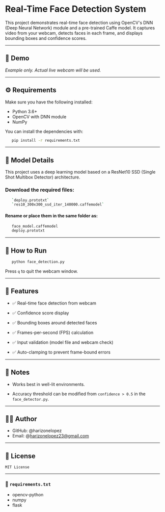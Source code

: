 # Real-Time Face Detection System

This project demonstrates real-time face detection using OpenCV's DNN (Deep Neural Network) module and a pre-trained Caffe model. It captures video from your webcam, detects faces in each frame, and displays bounding boxes and confidence scores.

---


## 📸 Demo

*Example only. Actual live webcam will be used.*

---


## ⚙️ Requirements

Make sure you have the following installed:

- Python 3.6+
- OpenCV with DNN module
- NumPy

You can install the dependencies with:

 ```bash
    pip install -r requirements.txt
```

---


## 🧠 Model Details

This project uses a deep learning model based on a ResNet10 SSD (Single Shot Multibox Detector) architecture.


### Download the required files:
 ```bash
    `deploy.prototxt`
    `res10_300x300_ssd_iter_140000.caffemodel`
 ```

#### Rename or place them in the same folder as:
 ```bash
    face_model.caffemodel
    deploy.prototxt
 ```

---


## 🚀 How to Run

 ```bash
    python face_detection.py
 ```

Press `q` to quit the webcam window.

---


## 🎯 Features

- ✅ Real-time face detection from webcam

- ✅ Confidence score display

- ✅ Bounding boxes around detected faces

- ✅ Frames-per-second (FPS) calculation

- ✅ Input validation (model file and webcam check)

- ✅ Auto-clamping to prevent frame-bound errors

---


## 📌 Notes

- Works best in well-lit environments.

- Accuracy threshold can be modified from `confidence > 0.5` in the `face_detector.py`.

---


## 👨‍💻 Author

- GitHub: @harizonelopez
- Email: @harizonelopez23@gmail.com

---


## 📜 License

    MIT License

---


### 📄 `requirements.txt`

- opencv-python
- numpy
- flask
